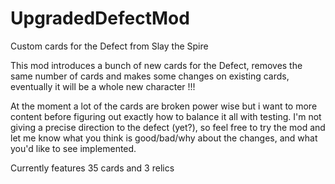 # UpgradedDefectMod
Custom cards for the Defect from Slay the Spire

This mod introduces a bunch of new cards for the Defect, removes the same number of cards and makes some changes on existing cards, eventually it will be a whole new character !!!

At the moment a lot of the cards are broken power wise but i want to more content before figuring out exactly how to balance it all with testing. I'm not giving a precise direction to the defect (yet?), so feel free to try the mod and let me know what you think is good/bad/why about the changes, and what you'd like to see implemented.

Currently features 35 cards and 3 relics

